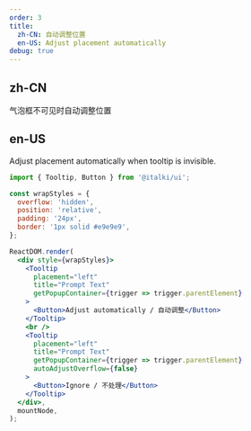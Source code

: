 ```yaml
---
order: 3
title:
  zh-CN: 自动调整位置
  en-US: Adjust placement automatically
debug: true
---
```


## zh-CN

气泡框不可见时自动调整位置

## en-US

Adjust placement automatically when tooltip is invisible.

```jsx
import { Tooltip, Button } from '@italki/ui';

const wrapStyles = {
  overflow: 'hidden',
  position: 'relative',
  padding: '24px',
  border: '1px solid #e9e9e9',
};

ReactDOM.render(
  <div style={wrapStyles}>
    <Tooltip
      placement="left"
      title="Prompt Text"
      getPopupContainer={trigger => trigger.parentElement}
    >
      <Button>Adjust automatically / 自动调整</Button>
    </Tooltip>
    <br />
    <Tooltip
      placement="left"
      title="Prompt Text"
      getPopupContainer={trigger => trigger.parentElement}
      autoAdjustOverflow={false}
    >
      <Button>Ignore / 不处理</Button>
    </Tooltip>
  </div>,
  mountNode,
);
```

<style>
.code-box-demo .ant-btn {
  margin-right: 1em;
  margin-bottom: 1em;
}
</style>
